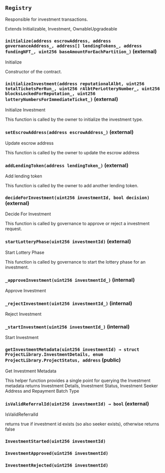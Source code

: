 ## `Registry`

Responsible for investment transactions.


Extends Initializable, Investment, OwnableUpgradeable


### `initialize(address escrowAddress, address governanceAddress_, address[] lendingTokens_, address fundingNFT_, uint256 baseAmountForEachPartition_)` (external)

Initialize


Constructor of the contract.


### `initializeInvestment(address reputationalAlbt, uint256 totalTicketsPerRun_, uint256 rAlbtPerLotteryNumber_, uint256 blocksLockedForReputation_, uint256 lotteryNumbersForImmediateTicket_)` (external)

Initialize Investment


This function is called by the owner to initialize the investment type.


### `setEscrowAddress(address escrowAddress_)` (external)

Update escrow address


This function is called by the owner to update the escrow address


### `addLendingToken(address lendingToken_)` (external)

Add lending token


This function is called by the owner to add another lending token.


### `decideForInvestment(uint256 investmentId, bool decision)` (external)

Decide For Investment


This function is called by governance to approve or reject a investment request.


### `startLotteryPhase(uint256 investmentId)` (external)

Start Lottery Phase


This function is called by governance to start the lottery phase for an investment.


### `_approveInvestment(uint256 investmentId_)` (internal)

Approve Investment




### `_rejectInvestment(uint256 investmentId_)` (internal)

Reject Investment




### `_startInvestment(uint256 investmentId_)` (internal)

Start Investment




### `getInvestmentMetadata(uint256 investmentId) → struct ProjectLibrary.InvestmentDetails, enum ProjectLibrary.ProjectStatus, address` (public)

Get Investment Metadata


This helper function provides a single point for querying the Investment metadata
returns Investment Details, Investment Status, Investment Seeker Address and Repayment Batch Type

### `isValidReferralId(uint256 investmentId) → bool` (external)

IsValidReferralId


returns true if investment id exists (so also seeker exists), otherwise returns false


### `InvestmentStarted(uint256 investmentId)`





### `InvestmentApproved(uint256 investmentId)`





### `InvestmentRejected(uint256 investmentId)`





